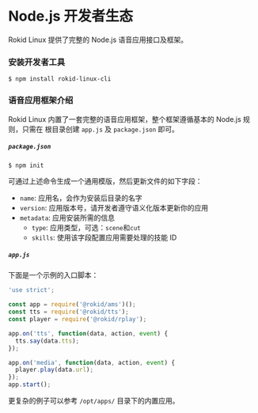 # Node.js 开发者生态

Rokid Linux 提供了完整的 Node.js 语音应用接口及框架。

### 安装开发者工具

```shell
$ npm install rokid-linux-cli
```

### 语音应用框架介绍

Rokid Linux 内置了一套完整的语音应用框架，整个框架遵循基本的 Node.js 规则，只需在
根目录创建 `app.js` 及 `package.json` 即可。

##### `package.json`

```shell
$ npm init
```

可通过上述命令生成一个通用模版，然后更新文件的如下字段：

- `name`: 应用名，会作为安装后目录的名字
- `version`: 应用版本号，请开发者遵守语义化版本更新你的应用
- `metadata`: 应用安装所需的信息
  - `type`: 应用类型，可选：`scene`和`cut`
  - `skills`: 使用该字段配置应用需要处理的技能 ID

##### `app.js`

下面是一个示例的入口脚本：

```js
'use strict';

const app = require('@rokid/ams')();
const tts = require('@rokid/tts');
const player = require('@rokid/rplay');

app.on('tts', function(data, action, event) {
  tts.say(data.tts);
});

app.on('media', function(data, action, event) {
  player.play(data.url);
});
app.start();
```

更复杂的例子可以参考 `/opt/apps/` 目录下的内置应用。
